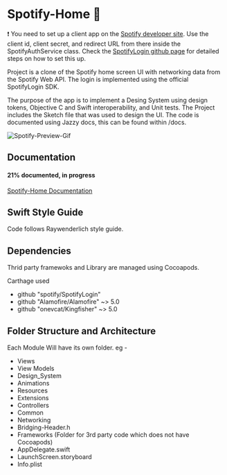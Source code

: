 # Spotify-Home :musical_note:

:exclamation: You need to set up a client app on the [Spotify developer site](https://developer.spotify.com/dashboard/). Use the client id, client secret, and redirect URL from there inside the SpotifyAuthService class. Check the [SpotifyLogin github page](https://github.com/spotify/SpotifyLogin) for detailed steps on how to set this up.

Project is a clone of the Spotify home screen UI with networking data from the Spotify Web API. The login is implemented using the official SpotifyLogin SDK. 

The purpose of the app is to implement a Desing System using design tokens, Objective C and Swift interoperability, and Unit tests. The Project includes the Sketch file that was used to design the UI. The code is documented using Jazzy docs, this can be found within /docs. 

![Spotify-Preview-Gif](spt-clone-preview.gif)

## Documentation
#### 21% documented, in progress
[Spotify-Home Documentation](https://iamazhar.github.io/Spotify-Home/)

## Swift Style Guide

Code follows Raywenderlich style guide.

## Dependencies

Thrid party framewoks and Library are managed using Cocoapods.

Carthage used
- github "spotify/SpotifyLogin"
- github "Alamofire/Alamofire" ~> 5.0
- github "onevcat/Kingfisher" ~> 5.0

## Folder Structure and Architecture

Each Module Will have its own folder. eg -
- Views
- View Models
- Design_System
- Animations
- Resources
- Extensions
- Controllers
- Common
- Networking
- Bridging-Header.h
- Frameworks (Folder for 3rd party code which does not have Cocoapods)
- AppDelegate.swift
- LaunchScreen.storyboard
- Info.plist
